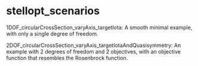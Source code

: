 # stellopt_scenarios

1DOF_circularCrossSection_varyAxis_targetIota: A smooth minimal example, with only a single degree of freedom.

2DOF_circularCrossSection_varyAxis_targetIotaAndQuasisymmetry: An example with 2 degrees of freedom and 2 objectives,
with an objective function that resembles the Rosenbrock function.